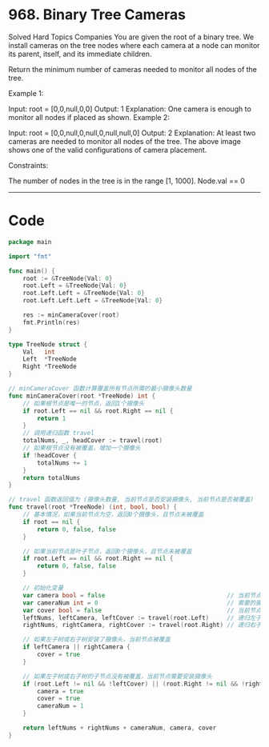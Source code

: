 # 968. Binary Tree Cameras

Solved
Hard
Topics
Companies
You are given the root of a binary tree. We install cameras on the tree nodes where each camera at a node can monitor its parent, itself, and its immediate children.

Return the minimum number of cameras needed to monitor all nodes of the tree.

Example 1:

Input: root = [0,0,null,0,0]
Output: 1
Explanation: One camera is enough to monitor all nodes if placed as shown.
Example 2:

Input: root = [0,0,null,0,null,0,null,null,0]
Output: 2
Explanation: At least two cameras are needed to monitor all nodes of the tree. The above image shows one of the valid configurations of camera placement.

Constraints:

The number of nodes in the tree is in the range [1, 1000].
Node.val == 0

---

# Code

```go
package main

import "fmt"

func main() {
	root := &TreeNode{Val: 0}
	root.Left = &TreeNode{Val: 0}
	root.Left.Left = &TreeNode{Val: 0}
	root.Left.Left.Left = &TreeNode{Val: 0}

	res := minCameraCover(root)
	fmt.Println(res)
}

type TreeNode struct {
	Val   int
	Left  *TreeNode
	Right *TreeNode
}

// minCameraCover 函数计算覆盖所有节点所需的最小摄像头数量
func minCameraCover(root *TreeNode) int {
	// 如果根节点是唯一的节点，返回1个摄像头
	if root.Left == nil && root.Right == nil {
		return 1
	}
	// 调用递归函数 travel
	totalNums, _, headCover := travel(root)
	// 如果根节点没有被覆盖，增加一个摄像头
	if !headCover {
		totalNums += 1
	}
	return totalNums
}

// travel 函数返回值为 (摄像头数量, 当前节点是否安装摄像头, 当前节点是否被覆盖)
func travel(root *TreeNode) (int, bool, bool) {
	// 基本情况，如果当前节点为空，返回0个摄像头，且节点未被覆盖
	if root == nil {
		return 0, false, false
	}

	// 如果当前节点是叶子节点，返回0个摄像头，且节点未被覆盖
	if root.Left == nil && root.Right == nil {
		return 0, false, false
	}

	// 初始化变量
	var camera bool = false                                  // 当前节点是否安装摄像头
	var cameraNum int = 0                                    // 需要的摄像头数量
	var cover bool = false                                   // 当前节点是否被覆盖
	leftNums, leftCamera, leftCover := travel(root.Left)     // 递归左子树
	rightNums, rightCamera, rightCover := travel(root.Right) // 递归右子树

	// 如果左子树或右子树安装了摄像头，当前节点被覆盖
	if leftCamera || rightCamera {
		cover = true
	}

	// 如果左子树或右子树的子节点没有被覆盖，当前节点需要安装摄像头
	if (root.Left != nil && !leftCover) || (root.Right != nil && !rightCover) {
		camera = true
		cover = true
		cameraNum = 1
	}

	return leftNums + rightNums + cameraNum, camera, cover
}
```
